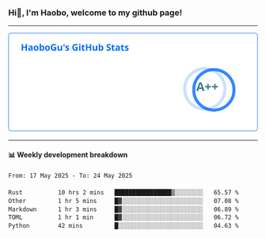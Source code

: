 <!--<h2 align="center"> Hi👋, I'm Haobo, welcome to my github page! </h2>-->
### Hi👋, I'm Haobo, welcome to my github page!
-------

<img href="https://github.com/HaoboGu" src="assets/stats.svg" alt="github stats" /> 

-------

#### 📊 **Weekly development breakdown**
<!--START_SECTION:waka-->

```txt
From: 17 May 2025 - To: 24 May 2025

Rust          10 hrs 2 mins   ████████████████▒░░░░░░░░   65.57 %
Other         1 hr 5 mins     █▓░░░░░░░░░░░░░░░░░░░░░░░   07.08 %
Markdown      1 hr 3 mins     █▓░░░░░░░░░░░░░░░░░░░░░░░   06.89 %
TOML          1 hr 1 min      █▓░░░░░░░░░░░░░░░░░░░░░░░   06.72 %
Python        42 mins         █░░░░░░░░░░░░░░░░░░░░░░░░   04.63 %
```

<!--END_SECTION:waka-->
<!--
backup url: https://github-readme-status-dusky-ten.vercel.app/api?username=HaoboGu&count_private=true&show_icons=true&theme=transparent&border_color=2f80ed
-->
<!--
**HaoboGu/HaoboGu** is a ✨ _special_ ✨ repository because its `README.md` (this file) appears on your GitHub profile.

Here are some ideas to get you started:

- 🔭 I’m currently working on AI-assisted programming tools
- 🌱 I’m currently learning ...
- 👯 I’m looking to collaborate on ...
- 🤔 I’m looking for help with ...
- 💬 Ask me about ...
- 📫 How to reach me: ...
- 😄 Pronouns: ...
- ⚡ Fun fact: ...
-->
